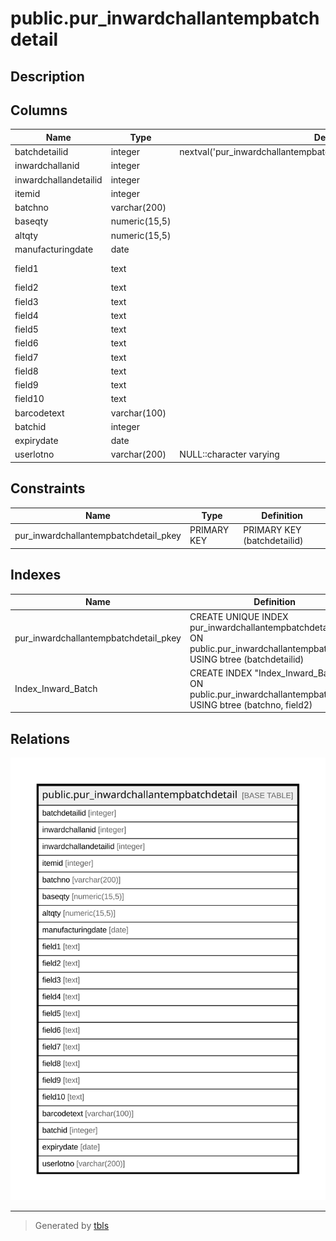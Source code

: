 # public.pur_inwardchallantempbatchdetail

## Description

## Columns

| Name | Type | Default | Nullable | Children | Parents | Comment |
| ---- | ---- | ------- | -------- | -------- | ------- | ------- |
| batchdetailid | integer | nextval('pur_inwardchallantempbatchdetail_batchdetailid_seq'::regclass) | false |  |  |  |
| inwardchallanid | integer |  | true |  |  |  |
| inwardchallandetailid | integer |  | true |  |  |  |
| itemid | integer |  | true |  |  |  |
| batchno | varchar(200) |  | true |  |  |  |
| baseqty | numeric(15,5) |  | true |  |  |  |
| altqty | numeric(15,5) |  | true |  |  |  |
| manufacturingdate | date |  | true |  |  |  |
| field1 | text |  | true |  |  | gross weight |
| field2 | text |  | true |  |  | line no |
| field3 | text |  | true |  |  |  |
| field4 | text |  | true |  |  |  |
| field5 | text |  | true |  |  |  |
| field6 | text |  | true |  |  |  |
| field7 | text |  | true |  |  |  |
| field8 | text |  | true |  |  |  |
| field9 | text |  | true |  |  |  |
| field10 | text |  | true |  |  |  |
| barcodetext | varchar(100) |  | true |  |  |  |
| batchid | integer |  | true |  |  |  |
| expirydate | date |  | true |  |  |  |
| userlotno | varchar(200) | NULL::character varying | true |  |  |  |

## Constraints

| Name | Type | Definition |
| ---- | ---- | ---------- |
| pur_inwardchallantempbatchdetail_pkey | PRIMARY KEY | PRIMARY KEY (batchdetailid) |

## Indexes

| Name | Definition |
| ---- | ---------- |
| pur_inwardchallantempbatchdetail_pkey | CREATE UNIQUE INDEX pur_inwardchallantempbatchdetail_pkey ON public.pur_inwardchallantempbatchdetail USING btree (batchdetailid) |
| Index_Inward_Batch | CREATE INDEX "Index_Inward_Batch" ON public.pur_inwardchallantempbatchdetail USING btree (batchno, field2) |

## Relations

![er](public.pur_inwardchallantempbatchdetail.svg)

---

> Generated by [tbls](https://github.com/k1LoW/tbls)

